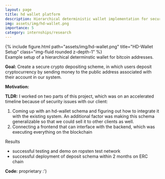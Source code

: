 ```yaml
---
layout: page
title: hd wallet platform
description: Hierarchical deterministic wallet implementation for secure crypto holding platform
img: assets/img/hd-wallet.png
importance: 5
category: internships/research
---
```


<div class="row">
    <div class="col-sm mt-3 mt-md-0">
        {% include figure.html path="assets/img/hd-wallet.png" title="HD-Wallet Setup" class="img-fluid rounded z-depth-1" %}
    </div>
</div>
<div class="caption">
    Example setup of a hierarchical determinstic wallet for bitcoin addresses.
</div>

**Goal:** Create a secure crypto depositing scheme, in which users deposit cryptocurrency by sending money to the public address associated with their account in our system. 

**Motivation:** 

**TLDR:**
I worked on two parts of this project, which was on an accelerated timeline because of security issues with our client:
1. Coming up with an hd-wallet schema and figuring out how to integrate it with the existing system. An additional factor was making this schema generalizable so that we could sell it to other clients as well.
2. Connecting a frontend that can interface with the backend, which was executing everything on the blockchain

Results
- successful testing and demo on ropsten test network
- successful deployment of deposit schema within 2 months on ERC chain

**Code:** proprietary :')
